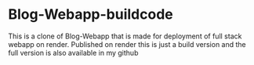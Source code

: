 # Blog-Webapp-buildcode
This is a clone of Blog-Webapp that is made for deployment of full stack webapp on render.
Published on render this is just a build version and the full version is also available in my github
